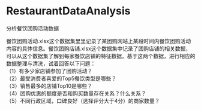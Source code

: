 # RestaurantDataAnalysis
分析餐饮团购活动数据

餐饮团购活动.xlsx这个数据集里里记录了某团购网站上某段时间内餐饮团购活动内容的具体信息。餐饮团购店铺.xlsx这个数据集中记录了团购店铺的相关数据，可以从这个数据集了解到每家餐饮店铺的特征数据。基于这两个数据，进行相应的数据整理与清洗，试着回答以下问题：  
    （1）有多少家店铺参加了团购活动？  
    （2）最受消费者喜爱的Top5餐饮类型是哪些？  
    （3）销售最多的店铺Top10是哪些？  
    （4）团购优惠的额度是否和购买数量存在关系？什么关系？  
    （5）不同行政区域，口碑良好（选择评分大于4分）的商家数量？  
